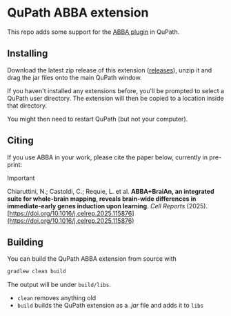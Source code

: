 # QuPath ABBA extension

This repo adds some support for the [ABBA plugin](https://go.epfl.ch/abba) in QuPath.

## Installing

Download the latest zip release of this extension ([releases](https://github.com/BIOP/qupath-extension-abba/releases)), unzip it and drag the jar files onto the main QuPath window.

If you haven't installed any extensions before, you'll be prompted to select a QuPath user directory.
The extension will then be copied to a location inside that directory.

You might then need to restart QuPath (but not your computer).

## Citing

If you use ABBA in your work, please cite the paper below, currently in pre-print:

> [!IMPORTANT]
> Chiaruttini, N.; Castoldi, C.; Requie, L. et al. **ABBA+BraiAn, an integrated suite for whole-brain mapping, reveals brain-wide differences in immediate-early genes induction upon learning**. _Cell Reports_ (2025).\
> [https://doi.org/10.1016/j.celrep.2025.115876](https://doi.org/10.1016/j.celrep.2025.115876)

## Building

You can build the QuPath ABBA extension from source with

```bash
gradlew clean build
```

The output will be under `build/libs`.

* `clean` removes anything old
* `build` builds the QuPath extension as a *.jar* file and adds it to `libs` 
